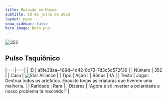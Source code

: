 ```yaml
---
title: Mutação em Massa
subtitle: 10 de julho de 2020
layout: page
show_sidebar: false
hero_image: hero.png
---
```


![352](https://cdn.keyforgegame.com/media/card_front/pt/479_352_MH4JQX22FMPP_pt.png)

## Pulso Taquiônico

|----|----|
| ID | a5fe38aa-489d-4d42-8c73-7d3c5d572f36 |
| Número | 352 |
| Casa | ![Star Alliance](https://archonarcana.com/images/thumb/7/7d/Star_Alliance.png/22px-Star_Alliance.png "Aliança Estelar") |
| Tipo | Ação |
| Bônus | 1A |
| Texto | Jogar: Destrua todos os artefatos. Exauste todas as criaturas que tiverem uma melhoria. |
| Raridade | Rara |
| Dizeres | “Agora é só inverter a polaridade  e nosso problema tá resolvido!” |
